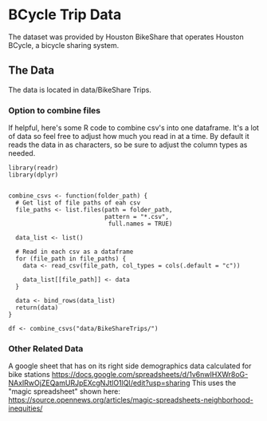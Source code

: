 # BCycle Trip Data

The dataset was provided by Houston BikeShare that operates Houston BCycle, a bicycle sharing system. 

## The Data

The data is located in data/BikeShare Trips.



### Option to combine files

If helpful, here's some R code to combine csv's into one dataframe.
It's a lot of data so feel free to adjust how much you read in at a time.
By default it reads the data in as characters, so be sure to adjust the column types as needed.

```
library(readr)
library(dplyr)


combine_csvs <- function(folder_path) {
  # Get list of file paths of eah csv
  file_paths <- list.files(path = folder_path, 
                           pattern = "*.csv", 
                            full.names = TRUE)
                           
  data_list <- list()

  # Read in each csv as a dataframe
  for (file_path in file_paths) {
    data <- read_csv(file_path, col_types = cols(.default = "c"))
    
    data_list[[file_path]] <- data
  }
  
  data <- bind_rows(data_list)
  return(data)
}

df <- combine_csvs("data/BikeShareTrips/")
```

### Other Related Data

A google sheet that has on its right side demographics data calculated for bike stations
https://docs.google.com/spreadsheets/d/1v6nwIHXWr8oG-NAxIRwOjZEQamURJpEXcgNJtlO1lQI/edit?usp=sharing
This uses the "magic spreadsheet" shown here: https://source.opennews.org/articles/magic-spreadsheets-neighborhood-inequities/

